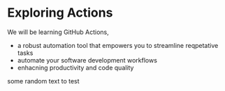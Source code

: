# Exploring Actions
We will be learning GitHub Actions,
- a robust automation tool that empowers you to streamline reqpetative tasks
- automate your software development workflows
- enhacning productivity and code quality

some random text to test